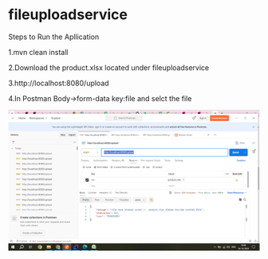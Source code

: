 # fileuploadservice

Steps to Run the Apllication

1.mvn clean install

2.Download the product.xlsx located under fileuploadservice

3.http://localhost:8080/upload

4.In Postman Body->form-data key:file and selct the file

![Screenshot (166).png](fileuploadservice%2FScreenshot%20%28166%29.png)
